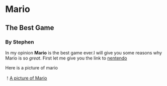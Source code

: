 # Mario
## The Best Game
### By Stephen

In my opinion **Mario** is the best game ever.I will give you some reasons why Mario is so _great_.
First let me give you the link to [nentendo](https://www.nintendo.com/us/)

Here is a picture of mario

！[A picture of Mario](https://ssb.wiki.gallery/images/thumb/7/75/Mario.png/1200px-Mario.png)
